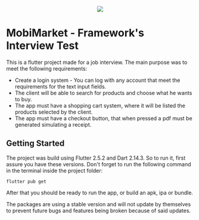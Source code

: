 
<p align='center'><img src='https://www.svgrepo.com/show/10154/shopping-cart-empty-side-view.svg'/></p>

# MobiMarket - Framework's Interview Test

This is a flutter project made for a job interview. 
The main purpose was to meet the following requirements:
- Create a login system - You can log with any account that meet the requirements for the text input fields.
- The client will be able to search for products and choose what he wants to buy.
- The app must have a shopping cart system, where it will be listed the products selected by the client.
- The app must have a checkout button, that when pressed a pdf must be generated simulating a receipt.

## Getting Started

The project was build using Flutter 2.5.2 and Dart 2.14.3. So to run it, first assure you have these versions.
Don't forget to run the following command in the terminal inside the project folder:

```flutter pub get```

After that you should be ready to run the app, or build an apk, ipa or bundle.

The packages are using a stable version and will not update by themselves to prevent future bugs and features being broken because of said updates.
